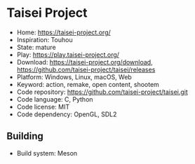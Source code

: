 # Taisei Project

- Home: https://taisei-project.org/
- Inspiration: Touhou
- State: mature
- Play: https://play.taisei-project.org/
- Download: https://taisei-project.org/download, https://github.com/taisei-project/taisei/releases
- Platform: Windows, Linux, macOS, Web
- Keyword: action, remake, open content, shootem
- Code repository: https://github.com/taisei-project/taisei.git
- Code language: C, Python
- Code license: MIT
- Code dependency: OpenGL, SDL2

## Building

- Build system: Meson
